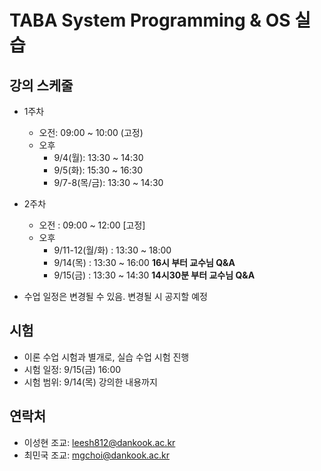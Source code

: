 # TABA System Programming & OS 실습
## 강의 스케줄
- 1주차
  - 오전: 09:00 ~ 10:00 (고정)
  - 오후
    - 9/4(월): 13:30 ~ 14:30
    - 9/5(화): 15:30 ~ 16:30
    - 9/7-8(목/금): 13:30 ~ 14:30
- 2주차
  - 오전 : 09:00 ~ 12:00 [고정]
  - 오후
    - 9/11-12(월/화) : 13:30 ~ 18:00
    - 9/14(목) : 13:30 ~ 16:00	**16시 부터 교수님 Q&A**
    - 9/15(금) : 13:30 ~ 14:30	**14시30분 부터 교수님 Q&A**

- 수업 일정은 변경될 수 있음. 변경될 시 공지할 예정

## 시험
- 이론 수업 시험과 별개로, 실습 수업 시험 진행
- 시험 일정: 9/15(금) 16:00
- 시험 범위: 9/14(목) 강의한 내용까지

## 연락처
- 이성현 조교: leesh812@dankook.ac.kr
- 최민국 조교: mgchoi@dankook.ac.kr